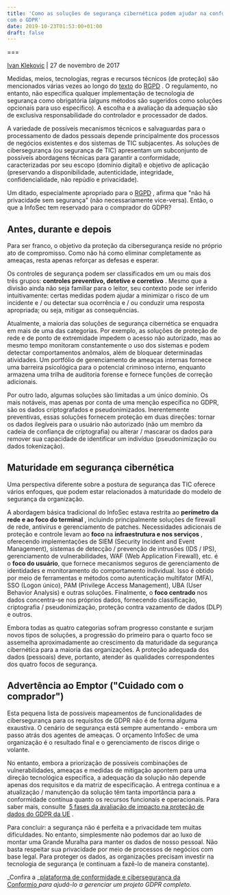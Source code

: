 ```yaml
---
title: 'Como as soluções de segurança cibernética podem ajudar na conformidade
com o GDPR'
date: 2019-10-23T01:53:00+01:00
draft: false
---
```


  

  

===

[Ivan Klekovic](https://advisera.com/eugdpracademy/blog/author/ivanklekovic/) | 27 de novembro de 2017

Medidas, meios, tecnologias, regras e recursos técnicos (de proteção) são mencionados várias vezes ao longo do [texto](https://advisera.com/eugdpracademy/gdpr/) do [RGPD](https://advisera.com/eugdpracademy/gdpr/) . O regulamento, no entanto, não especifica qualquer implementação de tecnologia de segurança como obrigatória (alguns métodos são sugeridos como soluções opcionais para uso específico). A escolha e a avaliação da adequação são de exclusiva responsabilidade do controlador e processador de dados.

A variedade de possíveis mecanismos técnicos e salvaguardas para o processamento de dados pessoais depende principalmente dos processos de negócios existentes e dos sistemas de TIC subjacentes. As soluções de cibersegurança (ou segurança de TIC) apresentam um subconjunto de possíveis abordagens técnicas para garantir a conformidade, caracterizadas por seu escopo (domínio digital) e objetivo de aplicação (preservando a disponibilidade, autenticidade, integridade, confidencialidade, não repúdio e privacidade).

Um ditado, especialmente apropriado para o [RGPD](https://advisera.com/eugdpracademy/what-is-eugdpr/) , afirma que "não há privacidade sem segurança" (não necessariamente vice-versa). Então, o que a InfoSec tem reservado para o comprador do GDPR?

Antes, durante e depois
-----------------------

Para ser franco, o objetivo da proteção da cibersegurança reside no próprio ato de compromisso. Como não há como eliminar completamente as ameaças, resta apenas reforçar as defesas e esperar.

Os controles de segurança podem ser classificados em um ou mais dos três grupos: **controles preventivo, detetive e corretivo** . Mesmo que a divisão ainda não seja familiar para o leitor, seu contexto pode ser inferido intuitivamente: certas medidas podem ajudar a minimizar o risco de um incidente e / ou detectar sua ocorrência e / ou conduzir uma resposta apropriada; ou seja, mitigar as consequências.

Atualmente, a maioria das soluções de segurança cibernética se enquadra em mais de uma das categorias. Por exemplo, as soluções de proteção de rede e de ponto de extremidade impedem o acesso não autorizado, mas ao mesmo tempo monitoram constantemente o uso dos sistemas e podem detectar comportamentos anômalos, além de bloquear determinadas atividades. Um portfólio de gerenciamento de ameaças internas fornece uma barreira psicológica para o potencial criminoso interno, enquanto armazena uma trilha de auditoria forense e fornece funções de correção adicionais.

Por outro lado, algumas soluções são limitadas a um único domínio. Os mais notáveis, mas apenas por conta de uma menção específica no GDPR, são os dados criptografados e pseudonimizados. Inerentemente preventivas, essas soluções fornecem proteção em duas direções: tornar os dados ilegíveis para o usuário não autorizado (não um membro da cadeia de confiança de criptografia) ou alterar / mascarar os dados para remover sua capacidade de identificar um indivíduo (pseudonimização ou dados tokenização).

Maturidade em segurança cibernética
-----------------------------------

Uma perspectiva diferente sobre a postura de segurança das TIC oferece vários enfoques, que podem estar relacionados à maturidade do modelo de segurança da organização.

A abordagem básica tradicional do InfoSec estava restrita ao **perímetro da rede e ao foco do terminal** , incluindo principalmente soluções de firewall de rede, antivírus e gerenciamento de patches. Necessidades adicionais de proteção e controle levam ao **foco** na **infraestrutura e nos serviços** , oferecendo implementações de SIEM (Security Incident and Event Management), sistemas de detecção / prevenção de intrusões (IDS / IPS), gerenciamento de vulnerabilidades, WAF (Web Application Firewall), etc. é o **foco do usuário**, que fornece mecanismos seguros de gerenciamento de identidades e monitoramento do comportamento individual. Isso é obtido por meio de ferramentas e métodos como autenticação multifator (MFA), SSO (Logon único), PAM (Privilege Access Management), UBA (User Behavior Analysis) e outras soluções. Finalmente, o **foco centrado** nos dados concentra-se nos próprios dados, fornecendo classificação, criptografia / pseudonimização, proteção contra vazamento de dados (DLP) e outros.

Embora todas as quatro categorias sofram progresso constante e surjam novos tipos de soluções, a progressão do primeiro para o quarto foco se assemelha aproximadamente ao crescimento da maturidade da segurança cibernética para a maioria das organizações. A proteção adequada dos dados (pessoais) deve, portanto, atender às qualidades correspondentes dos quatro focos de segurança.

Advertência ao Emptor ("Cuidado com o comprador")
-------------------------------------------------

Esta pequena lista de possíveis mapeamentos de funcionalidades de cibersegurança para os requisitos de GDPR não é de forma alguma exaustiva. O cenário de segurança está sempre aumentando - embora um passo atrás dos agentes de ameaças. O orçamento InfoSec de uma organização é o resultado final e o gerenciamento de riscos dirige o volante.

No entanto, embora a priorização de possíveis combinações de vulnerabilidades, ameaças e medidas de mitigação apontem para uma direção tecnológica específica, a adequação da solução não depende apenas dos requisitos e da matriz de especificação. A entrega contínua e a atualização / manutenção da solução têm tanta importância para a conformidade contínua quanto os recursos funcionais e operacionais. Para saber mais, consulte  [5 fases da avaliação de impacto na proteção de dados do GDPR da UE](https://advisera.com/eugdpracademy/knowledgebase/5-phases-of-the-eu-gdpr-data-protection-impact-assessment/) .

Para concluir: a segurança não é perfeita e a privacidade tem muitas dificuldades. No entanto, simplesmente não podemos dar ao luxo de montar uma Grande Muralha para manter os dados de nosso pessoal. Não basta respeitar sua privacidade por meio de processos de negócios com base legal. Para proteger os dados, as organizações precisam investir na tecnologia de segurança (e continuam a fazê-lo de maneira constante).

_Confira a _[plataforma de conformidade e cibersegurança da Conformio ](https://advisera.com/conformio/)_para ajudá-lo a gerenciar um projeto GDPR completo._